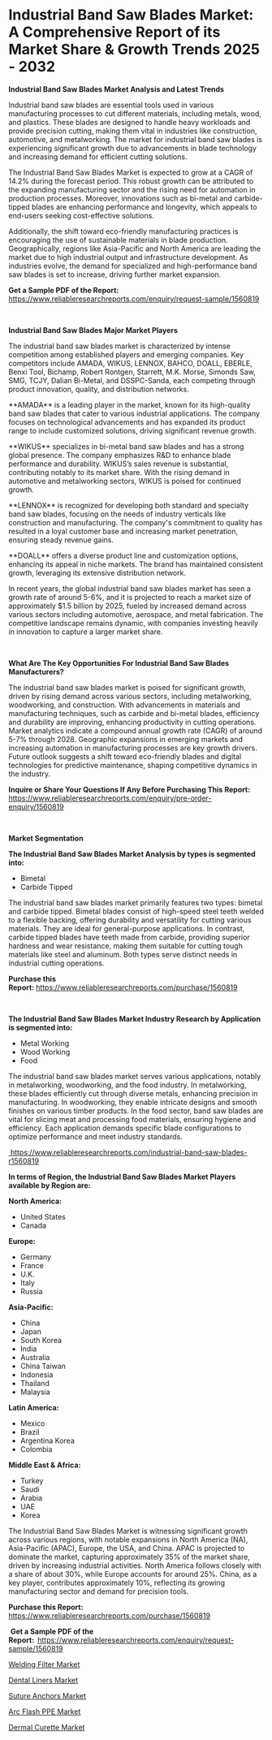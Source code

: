 <p><h1>Industrial Band Saw Blades Market: A Comprehensive Report of its Market Share & Growth Trends 2025 - 2032</h1></p><p><strong>Industrial Band Saw Blades Market Analysis and Latest Trends</strong></p>
<p><p>Industrial band saw blades are essential tools used in various manufacturing processes to cut different materials, including metals, wood, and plastics. These blades are designed to handle heavy workloads and provide precision cutting, making them vital in industries like construction, automotive, and metalworking. The market for industrial band saw blades is experiencing significant growth due to advancements in blade technology and increasing demand for efficient cutting solutions.</p><p>The Industrial Band Saw Blades Market is expected to grow at a CAGR of 14.2% during the forecast period. This robust growth can be attributed to the expanding manufacturing sector and the rising need for automation in production processes. Moreover, innovations such as bi-metal and carbide-tipped blades are enhancing performance and longevity, which appeals to end-users seeking cost-effective solutions. </p><p>Additionally, the shift toward eco-friendly manufacturing practices is encouraging the use of sustainable materials in blade production. Geographically, regions like Asia-Pacific and North America are leading the market due to high industrial output and infrastructure development. As industries evolve, the demand for specialized and high-performance band saw blades is set to increase, driving further market expansion.</p></p>
<p><strong>Get a Sample PDF of the Report:&nbsp;</strong> <a href="https://www.reliableresearchreports.com/enquiry/request-sample/1560819?utm_campaign=2287&utm_medium=2&utm_source=Github&utm_content=ia&utm_term=08042025&utm_id=industrial-band-saw-blades">https://www.reliableresearchreports.com/enquiry/request-sample/1560819</a></p>
<p>&nbsp;</p>
<p><strong>Industrial Band Saw Blades Major Market Players</strong></p>
<p><p>The industrial band saw blades market is characterized by intense competition among established players and emerging companies. Key competitors include AMADA, WIKUS, LENNOX, BAHCO, DOALL, EBERLE, Benxi Tool, Bichamp, Robert Rontgen, Starrett, M.K. Morse, Simonds Saw, SMG, TCJY, Dalian Bi-Metal, and DSSPC-Sanda, each competing through product innovation, quality, and distribution networks.</p><p>**AMADA** is a leading player in the market, known for its high-quality band saw blades that cater to various industrial applications. The company focuses on technological advancements and has expanded its product range to include customized solutions, driving significant revenue growth.</p><p>**WIKUS** specializes in bi-metal band saw blades and has a strong global presence. The company emphasizes R&D to enhance blade performance and durability. WIKUS’s sales revenue is substantial, contributing notably to its market share. With the rising demand in automotive and metalworking sectors, WIKUS is poised for continued growth.</p><p>**LENNOX** is recognized for developing both standard and specialty band saw blades, focusing on the needs of industry verticals like construction and manufacturing. The company's commitment to quality has resulted in a loyal customer base and increasing market penetration, ensuring steady revenue gains.</p><p>**DOALL** offers a diverse product line and customization options, enhancing its appeal in niche markets. The brand has maintained consistent growth, leveraging its extensive distribution network.</p><p>In recent years, the global industrial band saw blades market has seen a growth rate of around 5-6%, and it is projected to reach a market size of approximately $1.5 billion by 2025, fueled by increased demand across various sectors including automotive, aerospace, and metal fabrication. The competitive landscape remains dynamic, with companies investing heavily in innovation to capture a larger market share.</p></p>
<p>&nbsp;</p>
<p><strong>What Are The Key Opportunities For Industrial Band Saw Blades Manufacturers?</strong></p>
<p><p>The industrial band saw blades market is poised for significant growth, driven by rising demand across various sectors, including metalworking, woodworking, and construction. With advancements in materials and manufacturing techniques, such as carbide and bi-metal blades, efficiency and durability are improving, enhancing productivity in cutting operations. Market analytics indicate a compound annual growth rate (CAGR) of around 5-7% through 2028. Geographic expansions in emerging markets and increasing automation in manufacturing processes are key growth drivers. Future outlook suggests a shift toward eco-friendly blades and digital technologies for predictive maintenance, shaping competitive dynamics in the industry.</p></p>
<p><strong>Inquire or Share Your Questions If Any Before Purchasing This Report:</strong> <a href="https://www.reliableresearchreports.com/enquiry/pre-order-enquiry/1560819?utm_campaign=2287&utm_medium=2&utm_source=Github&utm_content=ia&utm_term=08042025&utm_id=industrial-band-saw-blades">https://www.reliableresearchreports.com/enquiry/pre-order-enquiry/1560819</a></p>
<p>&nbsp;</p>
<p><strong>Market Segmentation</strong></p>
<p><strong>The Industrial Band Saw Blades Market Analysis by types is segmented into:</strong></p>
<p><ul><li>Bimetal</li><li>Carbide Tipped</li></ul></p>
<p><p>The industrial band saw blades market primarily features two types: bimetal and carbide tipped. Bimetal blades consist of high-speed steel teeth welded to a flexible backing, offering durability and versatility for cutting various materials. They are ideal for general-purpose applications. In contrast, carbide tipped blades have teeth made from carbide, providing superior hardness and wear resistance, making them suitable for cutting tough materials like steel and aluminum. Both types serve distinct needs in industrial cutting operations.</p></p>
<p><strong>Purchase this Report:&nbsp;</strong><a href="https://www.reliableresearchreports.com/purchase/1560819?utm_campaign=2287&utm_medium=2&utm_source=Github&utm_content=ia&utm_term=08042025&utm_id=industrial-band-saw-blades">https://www.reliableresearchreports.com/purchase/1560819</a></p>
<p>&nbsp;</p>
<p><strong>The Industrial Band Saw Blades Market Industry Research by Application is segmented into:</strong></p>
<p><ul><li>Metal Working</li><li>Wood Working</li><li>Food</li></ul></p>
<p><p>The industrial band saw blades market serves various applications, notably in metalworking, woodworking, and the food industry. In metalworking, these blades efficiently cut through diverse metals, enhancing precision in manufacturing. In woodworking, they enable intricate designs and smooth finishes on various timber products. In the food sector, band saw blades are vital for slicing meat and processing food materials, ensuring hygiene and efficiency. Each application demands specific blade configurations to optimize performance and meet industry standards.</p></p>
<p><a href="https://www.reliableresearchreports.com/industrial-band-saw-blades-r1560819?utm_campaign=2287&utm_medium=2&utm_source=Github&utm_content=ia&utm_term=08042025&utm_id=industrial-band-saw-blades">&nbsp;https://www.reliableresearchreports.com/industrial-band-saw-blades-r1560819</a></p>
<p><strong>In terms of Region, the Industrial Band Saw Blades Market Players available by Region are:</strong></p>
<p>
    <p> <strong> North America: </strong>
        <ul>
            <li>United States</li>
            <li>Canada</li>
        </ul>
        </p> 
    <p> <strong> Europe: </strong>
        <ul>
            <li>Germany</li>
            <li>France</li>
            <li>U.K.</li>
            <li>Italy</li>
            <li>Russia</li>
        </ul>
        </p> 
    <p> <strong> Asia-Pacific: </strong>
        <ul>
            <li>China</li>
            <li>Japan</li>
            <li>South Korea</li>
            <li>India</li>
            <li>Australia</li>
            <li>China Taiwan</li>
            <li>Indonesia</li>
            <li>Thailand</li>
            <li>Malaysia</li>
        </ul>
        </p> 
    <p> <strong> Latin America: </strong>
        <ul>
            <li>Mexico</li>
            <li>Brazil</li>
            <li>Argentina Korea</li>
            <li>Colombia</li>
        </ul>
        </p> 
    <p> <strong> Middle East & Africa: </strong>
        <ul>
            <li>Turkey</li>
            <li>Saudi</li>
            <li>Arabia</li>
            <li>UAE</li>
            <li>Korea</li>
        </ul>
    </p>
    </p>
<p><p>The Industrial Band Saw Blades Market is witnessing significant growth across various regions, with notable expansions in North America (NA), Asia-Pacific (APAC), Europe, the USA, and China. APAC is projected to dominate the market, capturing approximately 35% of the market share, driven by increasing industrial activities. North America follows closely with a share of about 30%, while Europe accounts for around 25%. China, as a key player, contributes approximately 10%, reflecting its growing manufacturing sector and demand for precision tools.</p></p>
<p><strong>Purchase this Report: </strong><a href="https://www.reliableresearchreports.com/purchase/1560819?utm_campaign=2287&utm_medium=2&utm_source=Github&utm_content=ia&utm_term=08042025&utm_id=industrial-band-saw-blades">https://www.reliableresearchreports.com/purchase/1560819</a></p>
<p>&nbsp;<strong>Get a Sample PDF of the Report:&nbsp;&nbsp;</strong><a href="https://www.reliableresearchreports.com/enquiry/request-sample/1560819?utm_campaign=2287&utm_medium=2&utm_source=Github&utm_content=ia&utm_term=08042025&utm_id=industrial-band-saw-blades">https://www.reliableresearchreports.com/enquiry/request-sample/1560819</a></p>
<p><strong></strong></p>
<p><p><a href="https://github.com/stvnpukaj10/Market-Research-Report-List-1/blob/main/welding-filter-market.md?utm_campaign=2287&utm_medium=2&utm_source=Github&utm_content=ia&utm_term=08042025&utm_id=industrial-band-saw-blades">Welding Filter Market</a></p><p><a href="https://www.linkedin.com/pulse/dental-liners-market-matrix-applications-types-cagr-growth-gen-biz-uudhc?utm_campaign=2287&utm_medium=2&utm_source=Github&utm_content=ia&utm_term=08042025&utm_id=industrial-band-saw-blades">Dental Liners Market</a></p><p><a href="https://www.linkedin.com/pulse/suture-anchors-market-report-expected-cagr-77-examines-py6ac?utm_campaign=2287&utm_medium=2&utm_source=Github&utm_content=ia&utm_term=08042025&utm_id=industrial-band-saw-blades">Suture Anchors Market</a></p><p><a href="https://github.com/bordzjisela/Market-Research-Report-List-1/blob/main/arc-flash-ppe-market.md?utm_campaign=2287&utm_medium=2&utm_source=Github&utm_content=ia&utm_term=08042025&utm_id=industrial-band-saw-blades">Arc Flash PPE Market</a></p><p><a href="https://www.linkedin.com/pulse/recent-analysis-dermal-curette-market-highlights-trends-usylc?utm_campaign=2287&utm_medium=2&utm_source=Github&utm_content=ia&utm_term=08042025&utm_id=industrial-band-saw-blades">Dermal Curette Market</a></p></p>